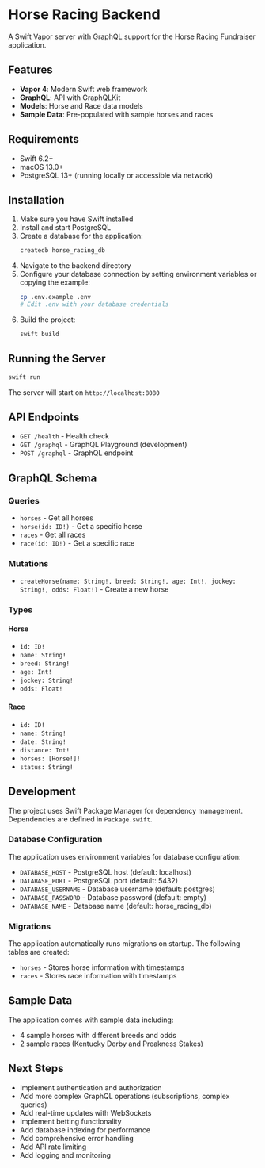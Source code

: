 # Horse Racing Backend

A Swift Vapor server with GraphQL support for the Horse Racing Fundraiser application.

## Features

- **Vapor 4**: Modern Swift web framework
- **GraphQL**: API with GraphQLKit
- **Models**: Horse and Race data models
- **Sample Data**: Pre-populated with sample horses and races

## Requirements

- Swift 6.2+
- macOS 13.0+
- PostgreSQL 13+ (running locally or accessible via network)

## Installation

1. Make sure you have Swift installed
2. Install and start PostgreSQL
3. Create a database for the application:
   ```bash
   createdb horse_racing_db
   ```
4. Navigate to the backend directory
5. Configure your database connection by setting environment variables or copying the example:
   ```bash
   cp .env.example .env
   # Edit .env with your database credentials
   ```
6. Build the project:
   ```bash
   swift build
   ```

## Running the Server

```bash
swift run
```

The server will start on `http://localhost:8080`

## API Endpoints

- `GET /health` - Health check
- `GET /graphql` - GraphQL Playground (development)
- `POST /graphql` - GraphQL endpoint

## GraphQL Schema

### Queries

- `horses` - Get all horses
- `horse(id: ID!)` - Get a specific horse
- `races` - Get all races
- `race(id: ID!)` - Get a specific race

### Mutations

- `createHorse(name: String!, breed: String!, age: Int!, jockey: String!, odds: Float!)` - Create a new horse

### Types

#### Horse
- `id: ID!`
- `name: String!`
- `breed: String!`
- `age: Int!`
- `jockey: String!`
- `odds: Float!`

#### Race
- `id: ID!`
- `name: String!`
- `date: String!`
- `distance: Int!`
- `horses: [Horse!]!`
- `status: String!`

## Development

The project uses Swift Package Manager for dependency management. Dependencies are defined in `Package.swift`.

### Database Configuration

The application uses environment variables for database configuration:

- `DATABASE_HOST` - PostgreSQL host (default: localhost)
- `DATABASE_PORT` - PostgreSQL port (default: 5432)
- `DATABASE_USERNAME` - Database username (default: postgres)
- `DATABASE_PASSWORD` - Database password (default: empty)
- `DATABASE_NAME` - Database name (default: horse_racing_db)

### Migrations

The application automatically runs migrations on startup. The following tables are created:

- `horses` - Stores horse information with timestamps
- `races` - Stores race information with timestamps

## Sample Data

The application comes with sample data including:
- 4 sample horses with different breeds and odds
- 2 sample races (Kentucky Derby and Preakness Stakes)

## Next Steps

- Implement authentication and authorization
- Add more complex GraphQL operations (subscriptions, complex queries)
- Add real-time updates with WebSockets
- Implement betting functionality
- Add database indexing for performance
- Add comprehensive error handling
- Add API rate limiting
- Add logging and monitoring
